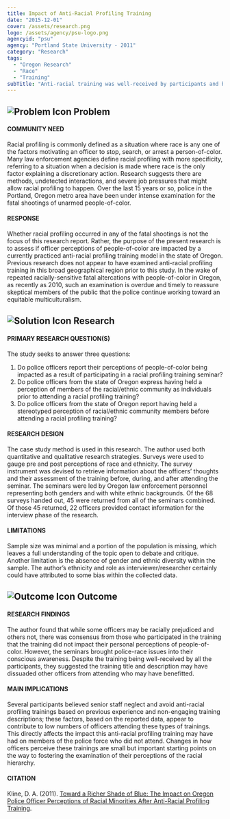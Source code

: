 ```yaml
---
title: Impact of Anti-Racial Profiling Training
date: "2015-12-01"
cover: /assets/research.png
logo: /assets/agency/psu-logo.png
agencyid: "psu"
agency: "Portland State University - 2011"
category: "Research"
tags:
  - "Oregon Research"
  - "Race"
  - "Training"
subTitle: "Anti-racial training was well-received by participants and brought awareness to police-race issues, but did not impact individual police officers' personal perceptions of people-of-color."
---
```


## ![Problem Icon](https://github.com/google/material-design-icons/raw/master/alert/1x_web/ic_error_outline_black_48dp.png "Problem") Problem

#### COMMUNITY NEED

Racial profiling is commonly defined as a situation where race is any one of the factors motivating an officer to stop, search, or arrest a person-of-color. Many law enforcement agencies define racial profiling with more specificity, referring to a situation when a decision is made where race is the only factor explaining a discretionary action. Research suggests there are methods, undetected interactions, and severe job pressures that might allow racial profiling to happen. Over the last 15 years or so, police in the Portland, Oregon metro area have been under intense examination for the fatal shootings of unarmed people-of-color.

#### RESPONSE

Whether racial profiling occurred in any of the fatal shootings is not the focus of this research report. Rather, the purpose of the present research is to assess if officer perceptions of people-of-color are impacted by a currently practiced anti-racial profiling training model in the state of Oregon. Previous research does not appear to have examined anti-racial profiling training in this broad geographical region prior to this study. In the wake of repeated racially-sensitive fatal altercations with people-of-color in Oregon, as recently as 2010, such an examination is overdue and timely to reassure skeptical members of the public that the police continue working toward an equitable multiculturalism.

## ![Solution Icon](https://github.com/google/material-design-icons/raw/master/action/1x_web/ic_lightbulb_outline_black_48dp.png "Solution") Research

#### PRIMARY RESEARCH QUESTION(S)

The study seeks to answer three questions:

1. Do police officers report their perceptions of people-of-color being impacted as a result of participating in a racial profiling training seminar?
2. Do police officers from the state of Oregon express having held a perception of members of the racial/ethnic community as individuals prior to attending a racial profiling training?
3. Do police officers from the state of Oregon report having held a stereotyped perception of racial/ethnic community members before attending a racial profiling training?

#### RESEARCH DESIGN

The case study method is used in this research. The author used both quantitative and qualitative research strategies. Surveys were used to gauge pre and post perceptions of race and ethnicity. The survey instrument was devised to retrieve information about the officers’ thoughts and their assessment of the training before, during, and after attending the seminar. The seminars were led by Oregon law enforcement personnel representing both genders and with white ethnic backgrounds. Of the 68 surveys handed out, 45 were returned from all of the seminars combined. Of those 45 returned, 22 officers provided contact information for the interview phase of the research.

#### LIMITATIONS

Sample size was minimal and a portion of the population is missing, which leaves a full understanding of the topic open to debate and critique. Another limitation is the absence of gender and ethnic diversity within the sample. The author’s ethnicity and role as interviewer/researcher certainly could have attributed to some bias within the collected data.

## ![Outcome Icon](https://github.com/google/material-design-icons/raw/master/action/1x_web/ic_view_list_black_48dp.png "Outcome") Outcome

#### RESEARCH FINDINGS

The author found that while some officers may be racially prejudiced and others not, there was consensus from those who participated in the training that the training did not impact their personal perceptions of people-of-color. However, the seminars brought police-race issues into their conscious awareness. Despite the training being well-received by all the participants, they suggested the training title and description may have dissuaded other officers from attending who may have benefitted.

#### MAIN IMPLICATIONS

Several participants believed senior staff neglect and avoid anti-racial profiling trainings based on previous experience and non-engaging training descriptions; these factors, based on the reported data, appear to contribute to low numbers of officers attending these types of trainings. This directly affects the impact this anti-racial profiling training may have had on members of the police force who did not attend. Changes in how officers perceive these trainings are small but important starting points on the way to fostering the examination of their perceptions of the racial hierarchy.

#### CITATION

Kline, D. A. (2011). [Toward a Richer Shade of Blue: The Impact on Oregon Police Officer Perceptions of Racial Minorities After Anti-Racial Profiling Training](https://pdxscholar.library.pdx.edu/cgi/viewcontent.cgi?referer=https://scholar.google.com/&httpsredir=1&article=1227&context=open_access_etds).
